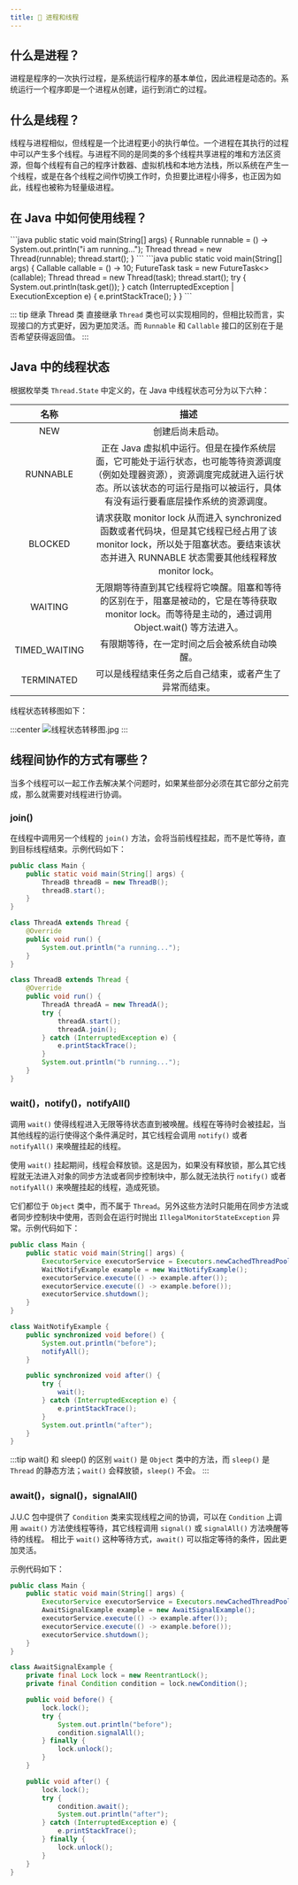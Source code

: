 ```yaml
---
title: 🙉 进程和线程
---
```


## 什么是进程？

进程是程序的一次执行过程，是系统运行程序的基本单位，因此进程是动态的。系统运行一个程序即是一个进程从创建，运行到消亡的过程。 

## 什么是线程？
线程与进程相似，但线程是一个比进程更小的执行单位。一个进程在其执行的过程中可以产生多个线程。与进程不同的是同类的多个线程共享进程的堆和方法区资源，但每个线程有自己的程序计数器、虚拟机栈和本地方法栈，所以系统在产生一个线程，或是在各个线程之间作切换工作时，负担要比进程小得多，也正因为如此，线程也被称为轻量级进程。

## 在 Java 中如何使用线程？<Badge text="重点" type="error"/>

<CodeGroup>
<CodeGroupItem title="实现 Runnable 接口">
```java
public static void main(String[] args) {
    Runnable runnable = () -> System.out.println("i am running...");
    Thread thread = new Thread(runnable);
    thread.start();
}
```
</CodeGroupItem>

<CodeGroupItem title="实现 Callable 接口" active>
```java
public static void main(String[] args) {
    Callable<Integer> callable = () -> 10;
    FutureTask<Integer> task = new FutureTask<>(callable);
    Thread thread = new Thread(task);
    thread.start();
    try {
        System.out.println(task.get());
    } catch (InterruptedException | ExecutionException e) {
        e.printStackTrace();
    }
}
```
</CodeGroupItem>
</CodeGroup>

::: tip 继承 Thread 类
直接继承 `Thread` 类也可以实现相同的，但相比较而言，实现接口的方式更好，因为更加灵活。而 `Runnable` 和 `Callable` 接口的区别在于是否希望获得返回值。
:::

## Java 中的线程状态

根据枚举类 `Thread.State` 中定义的，在 Java 中线程状态可分为以下六种：

| 名称 | 描述 |
| :---: | :---: |
| NEW | 创建后尚未启动。 |
| RUNNABLE | 正在 Java 虚拟机中运行。但是在操作系统层面，它可能处于运行状态，也可能等待资源调度（例如处理器资源），资源调度完成就进入运行状态。所以该状态的可运行是指可以被运行，具体有没有运行要看底层操作系统的资源调度。 |
| BLOCKED | 请求获取 monitor lock 从而进入 synchronized 函数或者代码块，但是其它线程已经占用了该 monitor lock，所以处于阻塞状态。要结束该状态并进入 RUNNABLE 状态需要其他线程释放 monitor lock。 |
| WAITING | 无限期等待直到其它线程将它唤醒。阻塞和等待的区别在于，阻塞是被动的，它是在等待获取 monitor lock。而等待是主动的，通过调用 Object.wait() 等方法进入。 |
| TIMED_WAITING | 有限期等待，在一定时间之后会被系统自动唤醒。 |
| TERMINATED | 可以是线程结束任务之后自己结束，或者产生了异常而结束。 |

线程状态转移图如下：

:::center
![线程状态转移图.jpg](https://i.loli.net/2021/07/30/1bXQPKWUMCN7HVh.png)
:::

## 线程间协作的方式有哪些？

当多个线程可以一起工作去解决某个问题时，如果某些部分必须在其它部分之前完成，那么就需要对线程进行协调。

### join()
在线程中调用另一个线程的 `join()` 方法，会将当前线程挂起，而不是忙等待，直到目标线程结束。示例代码如下：

```java
public class Main {
    public static void main(String[] args) {
        ThreadB threadB = new ThreadB();
        threadB.start();
    }
}

class ThreadA extends Thread {
    @Override
    public void run() {
        System.out.println("a running...");
    }
}

class ThreadB extends Thread {
    @Override
    public void run() {
        ThreadA threadA = new ThreadA();
        try {
            threadA.start();
            threadA.join();
        } catch (InterruptedException e) {
            e.printStackTrace();
        }
        System.out.println("b running...");
    }
}
```

### wait()，notify()，notifyAll()

调用 `wait()` 使得线程进入无限等待状态直到被唤醒。线程在等待时会被挂起，当其他线程的运行使得这个条件满足时，其它线程会调用 `notify()` 或者 `notifyAll()` 来唤醒挂起的线程。

使用 `wait()` 挂起期间，线程会释放锁。这是因为，如果没有释放锁，那么其它线程就无法进入对象的同步方法或者同步控制块中，那么就无法执行 `notify()` 或者 `notifyAll()` 来唤醒挂起的线程，造成死锁。

它们都位于 `Object` 类中，而不属于 `Thread`。另外这些方法时只能用在同步方法或者同步控制块中使用，否则会在运行时抛出 `IllegalMonitorStateException` 异常。示例代码如下：

```java
public class Main {
    public static void main(String[] args) {
        ExecutorService executorService = Executors.newCachedThreadPool();
        WaitNotifyExample example = new WaitNotifyExample();
        executorService.execute(() -> example.after());
        executorService.execute(() -> example.before());
        executorService.shutdown();
    }
}

class WaitNotifyExample {
    public synchronized void before() {
        System.out.println("before");
        notifyAll();
    }

    public synchronized void after() {
        try {
            wait();
        } catch (InterruptedException e) {
            e.printStackTrace();
        }
        System.out.println("after");
    }
}
```

:::tip wait() 和 sleep() 的区别
`wait()` 是 `Object` 类中的方法，而 `sleep()` 是 `Thread` 的静态方法；`wait()` 会释放锁，`sleep()` 不会。
:::

### await()，signal()，signalAll()

J.U.C 包中提供了 `Condition` 类来实现线程之间的协调，可以在 `Condition` 上调用 `await()` 方法使线程等待，其它线程调用 `signal()` 或 `signalAll()` 方法唤醒等待的线程。
相比于 `wait()` 这种等待方式，`await()` 可以指定等待的条件，因此更加灵活。

示例代码如下：

```java
public class Main {
    public static void main(String[] args) {
        ExecutorService executorService = Executors.newCachedThreadPool();
        AwaitSignalExample example = new AwaitSignalExample();
        executorService.execute(() -> example.after());
        executorService.execute(() -> example.before());
        executorService.shutdown();
    }
}

class AwaitSignalExample {
    private final Lock lock = new ReentrantLock();
    private final Condition condition = lock.newCondition();

    public void before() {
        lock.lock();
        try {
            System.out.println("before");
            condition.signalAll();
        } finally {
            lock.unlock();
        }
    }

    public void after() {
        lock.lock();
        try {
            condition.await();
            System.out.println("after");
        } catch (InterruptedException e) {
            e.printStackTrace();
        } finally {
            lock.unlock();
        }
    }
}
```
